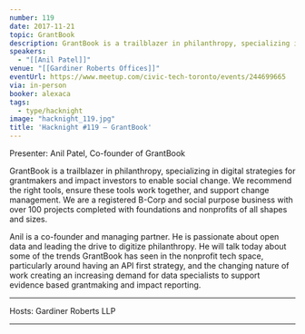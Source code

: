 ```yaml
---
number: 119
date: 2017-11-21
topic: GrantBook
description: GrantBook is a trailblazer in philanthropy, specializing in digital strategies for grantmakers and impact investors to enable social change. We recommend the right tools, ensure these tools work together, and support change management. We are a registered B-Corp and social purpose business with over 100 projects completed with foundations and nonprofits of all shapes and sizes.
speakers:
  - "[[Anil Patel]]"
venue: "[[Gardiner Roberts Offices]]"
eventUrl: https://www.meetup.com/civic-tech-toronto/events/244699665
via: in-person
booker: alexaca
tags:
  - type/hacknight
image: "hacknight_119.jpg"
title: 'Hacknight #119 – GrantBook'
---
```


Presenter: Anil Patel, Co-founder of GrantBook

GrantBook is a trailblazer in philanthropy, specializing in digital strategies for grantmakers and impact investors to enable social change. We recommend the right tools, ensure these tools work together, and support change management. We are a registered B-Corp and social purpose business with over 100 projects completed with foundations and nonprofits of all shapes and sizes.

Anil is a co-founder and managing partner. He is passionate about open data and leading the drive to digitize philanthropy. He will talk today about some of the trends GrantBook has seen in the nonprofit tech space, particularly around having an API first strategy, and the changing nature of work creating an increasing demand for data specialists to support evidence based grantmaking and impact reporting.

***
Hosts: Gardiner Roberts LLP
***
